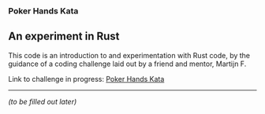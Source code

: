 ### Poker Hands Kata

## An experiment in Rust

This code is an introduction to and experimentation with Rust code, by the guidance of a coding challenge laid out by a friend and mentor, Martijn F.

Link to challenge in progress: [Poker Hands Kata](https://github.com/faassen/katas/blob/main/mars_rover.md)

---

_(to be filled out later)_
